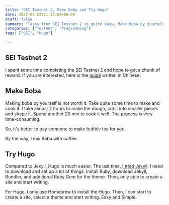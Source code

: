```yaml
---
title: "SEI Testnet 2, Make Boba and Try Hugo"
date: 2022-09-23T21:18:00+08:00
draft: false
summary: "Tasks from SEI Testnet 2 is quite easy, Make Boba by yourself is not worth it and Hugo is great."
categories: ["Testnet", "Programming"]
tags: ["SEI", "Hugo"]

---
```


## SEI Testnet 2

I spent some time completing the SEI Testnet 2 and hope to get a chunk of reward. If you are interested, here is the [guide](https://mirror.xyz/exploring.eth/BE-mz_pPAlb3xrHAV4gCGnGfJ2D7KQ8J99uauX1_YUQ) written in Chinese.

## Make Boba

Making boba by yourself is not worth it. 
Take quite some time to make and cook it.
I take almost 2 hours to make the dough, cut it into smaller pieces and shape it. Spend another 20 min to cook it well. The process is very time-consuming.

So, it's better to pay someone to make bubble tea for you. 

By the way, I mix Boba with coffee.

## Try Hugo

Compared to Jekyll, Hugo is much easier. The last time, [I tried Jekyll](https://juanstechblog.blogspot.com/2022/01/install-ruby-jekyll-use-homebrew.html). I need to download and set up a lot of things. Install Ruby, download Jekyll, Bundler, and additional Ruby Gem for the theme. Then, only able to create a site and start writing.

For Hugo, I only use Homebrew to install the Hugo. Then, I can start to create a site, select a theme and start writing. Easy and Simple.